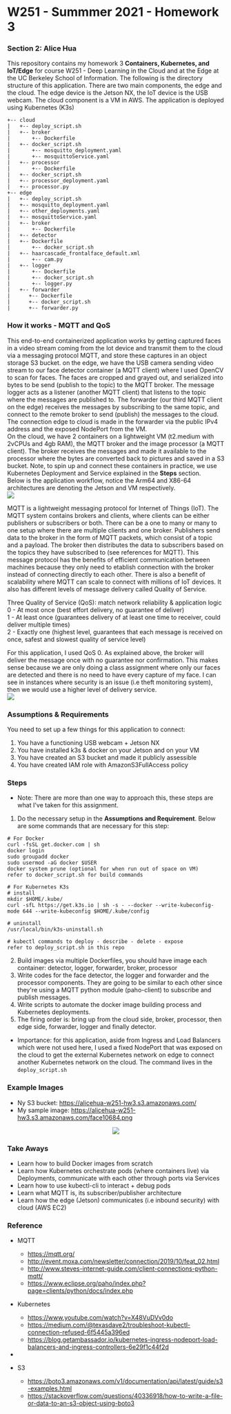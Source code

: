 # W251 - Summmer 2021 - Homework 3
### Section 2: Alice Hua

This repository contains my homework 3 **Containers, Kubernetes, and IoT/Edge** for course W251 - Deep Learning in the Cloud and at the Edge at the UC Berkeley School of Information. 
The following is the directory structure of this application. There are two main components, the edge and the cloud. The edge device is the Jetson NX, the IoT device is the USB webcam. The cloud component is a VM in AWS.
The application is deployed using Kubernetes (K3s)
```
+-- cloud
|   +-- deploy_script.sh
|   +-- broker
|       +-- Dockerfile
|	+-- docker_script.sh
|       +-- mosquitto_deployment.yaml
|       +-- mosquittoService.yaml  
|   +-- processor
|       +-- Dockerfile
|	+-- docker_script.sh
|	+-- processor_deployment.yaml
|	+-- processor.py
+-- edge
|   +-- deploy_script.sh
|   +-- mosquitto_deployment.yaml
|   +-- other_deployments.yaml
|   +-- mosquittoService.yaml
|   +-- broker
|       +-- Dockerfile
|   +-- detector
|	+-- Dockerfile
|       +-- docker_script.sh
|	+-- haarcascade_frontalface_default.xml
|       +-- cam.py
|   +-- logger 
|       +-- Dockerfile
|       +-- docker_script.sh
|       +-- logger.py
|   +-- forwarder
|      +-- Dockerfile
|      +-- docker_script.sh
|      +-- forwarder.py    
```

### How it works - MQTT and QoS
This end-to-end containerized application works by getting captured faces in a video stream coming from the Iot device and transmit them to the cloud via a messaging protocol MQTT, and store these captures in an object storage S3 bucket.
on the edge, we have the USB camera sending video stream to our face detector container (a MQTT client)  where I used OpenCV to scan for faces. The faces are cropped and grayed out, and serialized into bytes to be send (publish to the topic) to the MQTT broker. The message logger acts as a listener (another MQTT client) that listens to the topic where the messages are published to. The forwarder (our third MQTT client on the edge) receives the messages by subscribing to the same topic, and connect to the remote broker to send (publish) the messages to the cloud. The connection edge to cloud is made in the forwarder via the public IPv4 address and the exposed NodePort from the VM.   
On the cloud, we have 2 containers on a lightweight VM (t2.medium with 2vCPUs and 4gb RAM), the MQTT broker and the image processor (a MQTT client). The broker receives the messages and made it available to the processor where the bytes are converted back to pictures and saved in a S3 bucket. Note, to spin up and connect these containers in practice, we use Kubernetes Deployment and Service explained in the **Steps** section.  
Below is the application workflow, notice the Arm64 and X86-64 architectures are denoting the Jetson and VM respectively.  
![](images/hw3.png)

MQTT is a lightweight messaging protocol for Internet of Things (IoT). The MQTT system contains brokers and clients, where clients can be either publishers or subscribers or both. There can be a one to many or many to one setup where there are multiple clients and one broker.
Publishers send data to the broker in the form of MQTT packets, which consist of a topic and a payload. The broker then distributes the data to subscribers based on the topics they have subscribed to (see references for MQTT). This message protocol has the benefits of efficient communication between machines because they only need to etablish connection with the broker instead of connecting directly to each other. There is also a benefit of scalability where MQTT can scale to connect with millions of IoT devices. It also has different levels of message delivery called Quality of Service.  

Three Quality of Service (QoS): match network reliability & application logic  
0 - At most once (best effort delivery, no guarantee of deliver)  
1 - At least once (guarantees delivery of at least one time to receiver, could deliver multiple times)  
2 - Exactly one (highest level, guarantees that each message is received on once, safest and slowest quality of service level)  

For this application, I used QoS 0. As explained above, the broker will deliver the message once with no guarantee nor confirmation. This makes sense because we are only doing a class assignment where only our faces are detected and there is no need to have every capture of my face. 
I can see in instances where security is an issue (i.e theft monitoring system), then we would use a higher level of delivery service.   
![](images/mqtt.png)

### Assumptions & Requirements
You need to set up a few things for this application to connect:
1. You have a functioning USB webcam + Jetson NX 
2. You have installed k3s & docker on your Jetson and on your VM
3. You have created an S3 bucket and made it publicly assessible 
4. You have created IAM role with AmazonS3FullAccess policy

### Steps 
* Note: There are more than one way to approach this, these steps are what I've taken for this assignment. 
1. Do the necessary setup in the **Assumptions and Requirement**. Below are some commands that are necessary for this step:

```
# For Docker
curl -fsSL get.docker.com | sh
docker login
sudo groupadd docker
sudo usermod -aG docker $USER
docker system prune (optional for when run out of space on VM)
refer to docker_script.sh for build commands

# For Kubernetes K3s 
# install
mkdir $HOME/.kube/
curl -sfL https://get.k3s.io | sh -s - --docker --write-kubeconfig-mode 644 --write-kubeconfig $HOME/.kube/config

# uninstall
/usr/local/bin/k3s-uninstall.sh

# kubectl commands to deploy - describe - delete - expose 
refer to deploy_script.sh in this repo
```

2. Build images via multiple Dockerfiles, you should have image each container: detector, logger, forwarder, broker, processor
3. Write codes for the face detector, the logger and forwarder and the processor components. They are going to be similar to each other since they're using a MQTT python module (paho-client) to subscribe and publish messages.
4. Write scripts to automate the docker image building process and Kubernetes deployments. 
5. The firing order is: bring up from the cloud side, broker, processor, then edge side, forwarder, logger and finally detector.    
* Importance: for this application, aside from Ingress and Load Balancers which were not used here, I used a fixed NodePort that was exposed on the cloud to get the external Kubernetes network on edge to connect another Kubernetes network on the cloud. The command lives in the ``deploy_script.sh``

### Example Images 
- Ny S3 bucket: https://alicehua-w251-hw3.s3.amazonaws.com/
- My sample image: https://alicehua-w251-hw3.s3.amazonaws.com/face10684.png  
<p align="center">
  <img src="https://alicehua-w251-hw3.s3.amazonaws.com/face0.png"/>
</p>
 
### Take Aways
- Learn how to build Docker images from scratch
- Learn how Kubernetes orchestrate pods (where containers live) via Deployments, communicate with each other through ports via Services
- Learn how to use kubectl-cli to interact + debug pods
- Learn what MQTT is, its subscriber/publisher architecture
- Learn how the edge (Jetson) communicates (i.e inbound security) with cloud (AWS EC2)  

### Reference

- MQTT
	- https://mqtt.org/
	- http://event.moxa.com/newsletter/connection/2019/10/feat_02.html
	- http://www.steves-internet-guide.com/client-connections-python-mqtt/
	- https://www.eclipse.org/paho/index.php?page=clients/python/docs/index.php

- Kubernetes
	- https://www.youtube.com/watch?v=X48VuDVv0do
	- https://medium.com/@texasdave2/troubleshoot-kubectl-connection-refused-6f5445a396ed
	- https://blog.getambassador.io/kubernetes-ingress-nodeport-load-balancers-and-ingress-controllers-6e29f1c44f2d
- 
- S3
	- https://boto3.amazonaws.com/v1/documentation/api/latest/guide/s3-examples.html
	- https://stackoverflow.com/questions/40336918/how-to-write-a-file-or-data-to-an-s3-object-using-boto3

